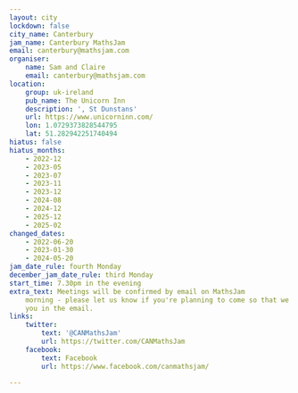 ```yaml
---
layout: city
lockdown: false
city_name: Canterbury
jam_name: Canterbury MathsJam
email: canterbury@mathsjam.com
organiser:
    name: Sam and Claire
    email: canterbury@mathsjam.com
location:
    group: uk-ireland
    pub_name: The Unicorn Inn
    description: ', St Dunstans'
    url: https://www.unicorninn.com/
    lon: 1.0729373828544795
    lat: 51.282942251740494
hiatus: false
hiatus_months:
    - 2022-12
    - 2023-05
    - 2023-07
    - 2023-11
    - 2023-12
    - 2024-08
    - 2024-12
    - 2025-12
    - 2025-02
changed_dates:
    - 2022-06-20
    - 2023-01-30
    - 2024-05-20
jam_date_rule: fourth Monday
december_jam_date_rule: third Monday
start_time: 7.30pm in the evening
extra_text: Meetings will be confirmed by email on MathsJam
    morning - please let us know if you're planning to come so that we can include
    you in the email.
links:
    twitter:
        text: '@CANMathsJam'
        url: https://twitter.com/CANMathsJam
    facebook:
        text: Facebook
        url: https://www.facebook.com/canmathsjam/

---
```


